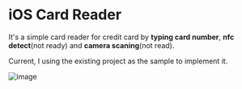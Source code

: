 **iOS Card Reader**
==========================

It's a simple card reader for credit card by **typing card number**, **nfc detect**(not ready) and **camera scaning**(not read).

Current, I using the existing project as the sample to implement it.

![image](https://github.com/YomiRY/iOS_NFC_Card_Reader/blob/feature/readMe/images/card_reader_screen_shot_1.png)

